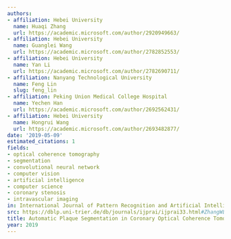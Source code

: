 ```yaml
---
authors:
- affiliation: Hebei University
  name: Huaqi Zhang
  url: https://academic.microsoft.com/author/2920949663/
- affiliation: Hebei University
  name: Guanglei Wang
  url: https://academic.microsoft.com/author/2782852553/
- affiliation: Hebei University
  name: Yan Li
  url: https://academic.microsoft.com/author/2782690711/
- affiliation: Nanyang Technological University
  name: Feng Lin
  slug: feng_lin
- affiliation: Peking Union Medical College Hospital
  name: Yechen Han
  url: https://academic.microsoft.com/author/2692562431/
- affiliation: Hebei University
  name: Hongrui Wang
  url: https://academic.microsoft.com/author/2693482877/
date: '2019-05-09'
estimated_citations: 1
fields:
- optical coherence tomography
- segmentation
- convolutional neural network
- computer vision
- artificial intelligence
- computer science
- coronary stenosis
- intravascular imaging
in: International Journal of Pattern Recognition and Artificial Intelligence
src: https://dblp.uni-trier.de/db/journals/ijprai/ijprai33.html#ZhangWLLHW19
title: Automatic Plaque Segmentation in Coronary Optical Coherence Tomography Images
year: 2019
---
```

